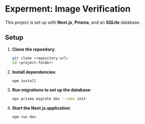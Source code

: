 # Experment: Image Verification

This project is set up with **Next.js**, **Prisma**, and an **SQLite** database.

## Setup

1. **Clone the repository**:
   ```bash
   git clone <repository-url>
   cd <project-folder>
   ```
2. **Install dependencies**:
   ```bash
   npm install
   ```
3. **Run migrations to set up the database**:
   ```bash
   npx prisma migrate dev --name init
   ```
4. **Start the Next.js application**:
   ```bash
   npm run dev
   ```
